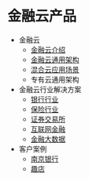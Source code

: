 # 金融云产品



* 金融云
  * [金融云介绍](/Cloud/金融云简介)
  * [金融云通用架构](/Cloud/金融云通用架构)
  * [混合云应用场景](/Cloud/混合云应用场景)
  * 专有云通用架构
* 金融云行业解决方案
  * [银行行业](/cloud/银行行业)
  * [保险行业](/Cloud/保险行业)
  * [证券交易所](/Cloud/证券交易所)
  * [互联网金融](/Cloud/互联网金融)
  * [金融大数据](/Cloud/金融大数据)
* 客户案例
  * [南京银行](/Cloud/南京银行)
  * [趣店](/Cloud/趣店)

